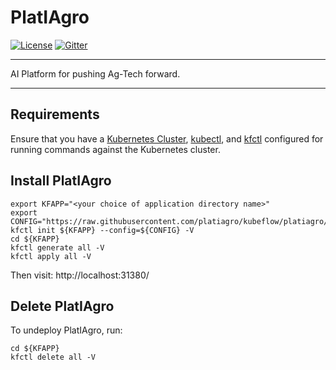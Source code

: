 # PlatIAgro

[![License](https://img.shields.io/badge/License-Apache%202.0-blue.svg)](https://opensource.org/licenses/Apache-2.0)
[![Gitter](https://badges.gitter.im/platiagro/community.svg)](https://gitter.im/platiagro/community?utm_source=badge&utm_medium=badge&utm_campaign=pr-badge)

----

AI Platform for pushing Ag-Tech forward.

----

## Requirements

Ensure that you have a [Kubernetes Cluster](https://kubernetes.io/docs/setup/), [kubectl](https://kubernetes.io/docs/tasks/tools/install-kubectl/#install-kubectl), and [kfctl](https://www.kubeflow.org/docs/started/getting-started/#installing-command-line-tools) configured for running commands against the Kubernetes cluster.

## Install PlatIAgro

```shell
export KFAPP="<your choice of application directory name>"
export CONFIG="https://raw.githubusercontent.com/platiagro/kubeflow/platiagro/bootstrap/config/kfctl_platiagro.yaml"
kfctl init ${KFAPP} --config=${CONFIG} -V
cd ${KFAPP}
kfctl generate all -V
kfctl apply all -V
```

Then visit: http://localhost:31380/

## Delete PlatIAgro

To undeploy PlatIAgro, run:

```shell
cd ${KFAPP}
kfctl delete all -V
```
